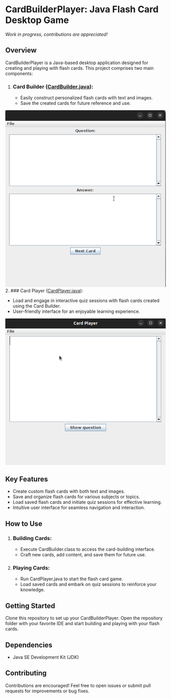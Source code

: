 # CardBuilderPlayer: Java Flash Card Desktop Game  

*Work in progress, contributions are appreciated!*
## Overview
CardBuilderPlayer is a Java-based desktop application designed for creating and playing with flash cards. This project comprises two main components:
1. ### Card Builder ([CardBuilder.java](src/CardBuilder.java)):
   - Easily construct personalized flash cards with text and images.
   - Save the created cards for future reference and use.

![View of CardBuilder.](description_gifs/CardBuilder.gif "CardBuilder")
2. ### Card Player ([CardPlayer.java](src/CardPlayer.java)):
   - Load and engage in interactive quiz sessions with flash cards created using the Card Builder.
   - User-friendly interface for an enjoyable learning experience.

![View of CardPLayer.](description_gifs/CardPlayer.gif)  
## Key Features
- Create custom flash cards with both text and images.
- Save and organize flash cards for various subjects or topics.
- Load saved flash cards and initiate quiz sessions for effective learning.
- Intuitive user interface for seamless navigation and interaction.
## How to Use
1. ### Building Cards:
   - Execute CardBuilder.class to access the card-building interface.
   - Craft new cards, add content, and save them for future use.
2. ### Playing Cards:
   - Run CardPlayer.java to start the flash card game.
   - Load saved cards and embark on quiz sessions to reinforce your knowledge.
## Getting Started
Clone this repository to set up your CardBuilderPlayer. Open the repository folder with your favorite IDE and start building and playing with your flash cards.
## Dependencies
- Java SE Development Kit (JDK)
## Contributing
Contributions are encouraged! Feel free to open issues or submit pull requests for improvements or bug fixes.
